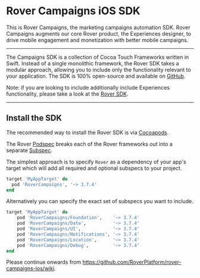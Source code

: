 # Rover Campaigns iOS SDK

This is Rover Campaigns, the marketing campaigns automation SDK. Rover Campaigns augments our core Rover product, the Experiences designer, to drive mobile engagement and monetization with better mobile campaigns.

<hr />

The Campaigns SDK is a collection of Cocoa Touch Frameworks written in Swift. Instead of a single monolithic framework, the Rover SDK takes a modular approach, allowing you to include only the functionality relevant to your application. The SDK is 100% open-source and available on [GitHub](https://github.com/RoverPlatform/rover-ios).

Note: if you are looking to include additionally include Experiences functionality, please take a look at the [Rover SDK](https://github.com/RoverPlatform/rover-ios).

---

## Install the SDK

The recommended way to install the Rover SDK is via [Cocoapods](http://cocoapods.org/).

The Rover [Podspec](https://guides.cocoapods.org/syntax/podspec.html) breaks each of the Rover frameworks out into a separate [Subspec](https://guides.cocoapods.org/syntax/podspec.html#group_subspecs).

The simplest approach is to specify `Rover` as a dependency of your app's target which will add all required and optional subspecs to your project.

```ruby
target 'MyAppTarget' do
  pod 'RoverCampaigns', '~> 3.7.4'
end
```

Alternatively you can specify the exact set of subspecs you want to include.

```ruby
target 'MyAppTarget' do
    pod 'RoverCampaigns/Foundation',    '~> 3.7.4'
    pod 'RoverCampaigns/Data',          '~> 3.7.4'
    pod 'RoverCampaigns/UI',            '~> 3.7.4'
    pod 'RoverCampaigns/Notifications', '~> 3.7.4'
    pod 'RoverCampaigns/Location',      '~> 3.7.4'
    pod 'RoverCampaigns/Debug',         '~> 3.7.4'
end
```

Please continue onwards from https://github.com/RoverPlatform/rover-campaigns-ios/wiki.
